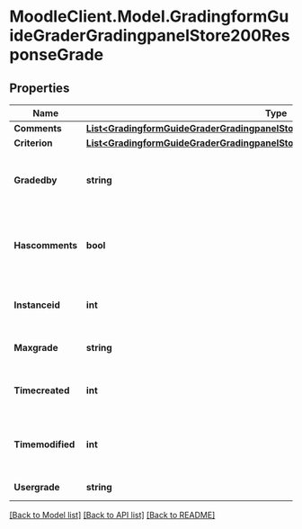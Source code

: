 # MoodleClient.Model.GradingformGuideGraderGradingpanelStore200ResponseGrade

## Properties

Name | Type | Description | Notes
------------ | ------------- | ------------- | -------------
**Comments** | [**List&lt;GradingformGuideGraderGradingpanelStore200ResponseGradeCommentsInner&gt;**](GradingformGuideGraderGradingpanelStore200ResponseGradeCommentsInner.md) |  | 
**Criterion** | [**List&lt;GradingformGuideGraderGradingpanelStore200ResponseGradeCriterionInner&gt;**](GradingformGuideGraderGradingpanelStore200ResponseGradeCriterionInner.md) |  | 
**Gradedby** | **string** | The assumed grader of this grading instance | 
**Hascomments** | **bool** | Whether there are any frequently-used comments | 
**Instanceid** | **int** | The id of the current grading instance | 
**Maxgrade** | **string** | Max possible grade | 
**Timecreated** | **int** | The time that the grade was created | 
**Timemodified** | **int** | The time that the grade was last updated | 
**Usergrade** | **string** | Current user grade | 

[[Back to Model list]](../README.md#documentation-for-models) [[Back to API list]](../README.md#documentation-for-api-endpoints) [[Back to README]](../README.md)

